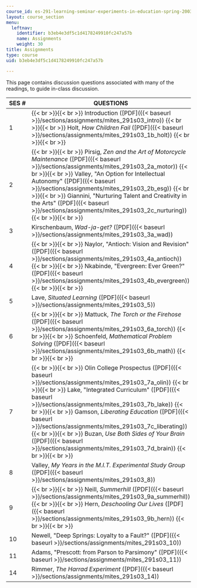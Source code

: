 ```yaml
---
course_id: es-291-learning-seminar-experiments-in-education-spring-2003
layout: course_section
menu:
  leftnav:
    identifier: b3eb4e3df5c1d4178249910fc247a57b
    name: Assignments
    weight: 30
title: Assignments
type: course
uid: b3eb4e3df5c1d4178249910fc247a57b

---
```


This page contains discussion questions associated with many of the readings, to guide in-class discussion.

| SES # | QUESTIONS |
| --- | --- |
| 1 |  {{< br >}}{{< br >}} Introduction ([PDF]({{< baseurl >}}/sections/assignments/mites_291s03_intro)) {{< br >}}{{< br >}} Holt, _How Children Fail_ ([PDF]({{< baseurl >}}/sections/assignments/mites_291s03_1b_holt)) {{< br >}}{{< br >}}  |
| 2 |  {{< br >}}{{< br >}} Pirsig, _Zen and the Art of Motorcycle Maintenance_ ([PDF]({{< baseurl >}}/sections/assignments/mites_291s03_2a_motor)) {{< br >}}{{< br >}} Valley, "An Option for Intellectual Autonomy" ([PDF]({{< baseurl >}}/sections/assignments/mites_291s03_2b_esg)) {{< br >}}{{< br >}} Giannini, "Nurturing Talent and Creativity in the Arts" ([PDF]({{< baseurl >}}/sections/assignments/mites_291s03_2c_nurturing)) {{< br >}}{{< br >}}  |
| 3 | Kirschenbaum, _Wad-ja-get?_ ([PDF]({{< baseurl >}}/sections/assignments/mites_291s03_3a_wad)) |
| 4 |  {{< br >}}{{< br >}} Naylor, "Antioch: Vision and Revision" ([PDF]({{< baseurl >}}/sections/assignments/mites_291s03_4a_antioch)) {{< br >}}{{< br >}} Nkabinde, "Evergreen: Ever Green?" ([PDF]({{< baseurl >}}/sections/assignments/mites_291s03_4b_evergreen)) {{< br >}}{{< br >}}  |
| 5 | Lave, _Situated Learning_ ([PDF]({{< baseurl >}}/sections/assignments/mites_291s03_5)) |
| 6 |  {{< br >}}{{< br >}} Mattuck, _The Torch or the Firehose_ ([PDF]({{< baseurl >}}/sections/assignments/mites_291s03_6a_torch)) {{< br >}}{{< br >}} Schoenfeld, _Mathematical Problem Solving_ ([PDF]({{< baseurl >}}/sections/assignments/mites_291s03_6b_math)) {{< br >}}{{< br >}}  |
| 7 |  {{< br >}}{{< br >}} Olin College Prospectus ([PDF]({{< baseurl >}}/sections/assignments/mites_291s03_7a_olin)) {{< br >}}{{< br >}} Lake, "Integrated Curriculum" ([PDF]({{< baseurl >}}/sections/assignments/mites_291s03_7b_lake)) {{< br >}}{{< br >}} Gamson, _Liberating Education_ ([PDF]({{< baseurl >}}/sections/assignments/mites_291s03_7c_liberating)) {{< br >}}{{< br >}} Buzan, _Use Both Sides of Your Brain_ ([PDF]({{< baseurl >}}/sections/assignments/mites_291s03_7d_brain)) {{< br >}}{{< br >}}  |
| 8 | Valley, _My Years in the M.I.T. Experimental Study Group_ ([PDF]({{< baseurl >}}/sections/assignments/mites_291s03_8)) |
| 9 |  {{< br >}}{{< br >}} Neill, _Summerhill_ ([PDF]({{< baseurl >}}/sections/assignments/mites_291s03_9a_summerhil)) {{< br >}}{{< br >}} Hern, _Deschooling Our Lives_ ([PDF]({{< baseurl >}}/sections/assignments/mites_291s03_9b_hern)) {{< br >}}{{< br >}}  |
| 10 | Newell, "Deep Springs: Loyalty to a Fault?" ([PDF]({{< baseurl >}}/sections/assignments/mites_291s03_10)) |
| 11 | Adams, "Prescott: from Parson to Parsimony" ([PDF]({{< baseurl >}}/sections/assignments/mites_291s03_11)) |
| 14 | Rimmer, _The Harrad Experiment_ ([PDF]({{< baseurl >}}/sections/assignments/mites_291s03_14))